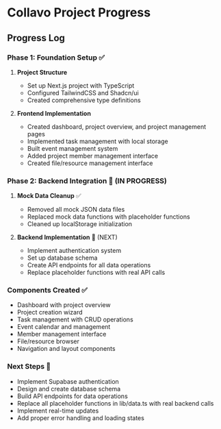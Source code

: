 # Collavo Project Progress

## Progress Log

### Phase 1: Foundation Setup ✅
1. **Project Structure**
   - Set up Next.js project with TypeScript
   - Configured TailwindCSS and Shadcn/ui
   - Created comprehensive type definitions

2. **Frontend Implementation**
   - Created dashboard, project overview, and project management pages  
   - Implemented task management with local storage
   - Built event management system
   - Added project member management interface
   - Created file/resource management interface

### Phase 2: Backend Integration 🔄 (IN PROGRESS)
1. **Mock Data Cleanup** ✅
   - Removed all mock JSON data files
   - Replaced mock data functions with placeholder functions
   - Cleaned up localStorage initialization

2. **Backend Implementation** 🚧 (NEXT)
   - Implement authentication system
   - Set up database schema
   - Create API endpoints for all data operations
   - Replace placeholder functions with real API calls

### Components Created ✅
- Dashboard with project overview
- Project creation wizard
- Task management with CRUD operations
- Event calendar and management
- Member management interface
- File/resource browser
- Navigation and layout components

### Next Steps 🎯
- Implement Supabase authentication
- Design and create database schema
- Build API endpoints for data operations
- Replace all placeholder functions in lib/data.ts with real backend calls
- Implement real-time updates
- Add proper error handling and loading states